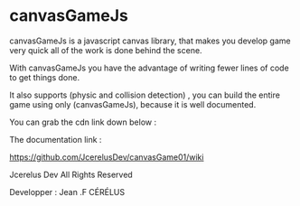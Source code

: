 # canvasGameJs

 canvasGameJs is a javascript canvas library,
 that makes you develop game very quick all of the work is done behind the scene. 

With canvasGameJs you have the advantage of writing fewer lines of code to get
things done.

It also supports (physic and collision detection) ,
you can build the entire game using only (canvasGameJs),
because it is well documented.



You can grab the cdn link down below :

<script src="https://cdn.jsdelivr.net/gh/JcerelusDev/canvasGame01/src/canvasgame.js"></script>


The documentation link :

https://github.com/JcerelusDev/canvasGame01/wiki



Jcerelus Dev All Rights Reserved 

Developper : Jean .F CÉRÉLUS
